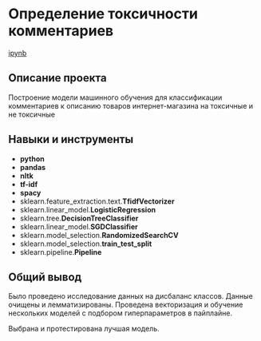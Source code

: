 # Определение токсичности комментариев

[ipynb](https://github.com/AleksanderKholodov/YandexPracticumProjects/tree/main/14_toxic_comments_classification/14_toxic_comments_classification.ipynb)

## Описание проекта

Построение модели машинного обучения для классификации комментариев к описанию товаров интернет-магазина на токсичные и не токсичные


## Навыки и инструменты

- **python**
- **pandas**
- **nltk**
- **tf-idf**
- **spacy**
- sklearn.feature_extraction.text.**TfidfVectorizer**
- sklearn.linear_model.**LogisticRegression**
- sklearn.tree.**DecisionTreeClassifier**
- sklearn.linear_model.**SGDClassifier**
- sklearn.model_selection.**RandomizedSearchCV**
- sklearn.model_selection.**train_test_split**
- sklearn.pipeline.**Pipeline**

## Общий вывод

Было проведено исследование данных на дисбаланс классов. Данные очищены и лемматизированы.
Проведена векторизация и обучение нескольких моделей с подбором гиперпараметров в пайплайне.

Выбрана и протестирована лучшая модель.
